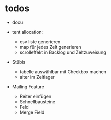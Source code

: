 # todos

- docu
- tent allocation:
  - csv liste generieren
  - map für jedes Zelt generieren
  - scrolleffekt in Backlog und Zeltzuweisung

- Stübis
  - tabelle auswählbar mit Checkbox machen
  - alter im Zeltlager

- Mailing Feature
	- Reiter einfügen
	- Schnellbausteine
	- Feld
	- Merge Field

